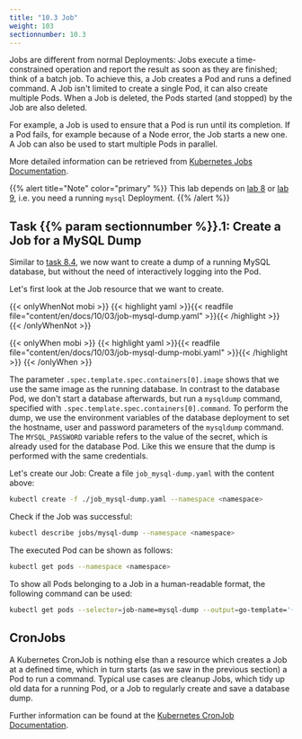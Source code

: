 ```yaml
---
title: "10.3 Job"
weight: 103
sectionnumber: 10.3
---
```


Jobs are different from normal Deployments: Jobs execute a time-constrained operation and report the result as soon as they are finished; think of a batch job. To achieve this, a Job creates a Pod and runs a defined command. A Job isn't limited to create a single Pod, it can also create multiple Pods. When a Job is deleted, the Pods started (and stopped) by the Job are also deleted.

For example, a Job is used to ensure that a Pod is run until its completion. If a Pod fails, for example because of a Node error, the Job starts a new one. A Job can also be used to start multiple Pods in parallel.

More detailed information can be retrieved from [Kubernetes Jobs Documentation](https://kubernetes.io/docs/concepts/workloads/controllers/jobs-run-to-completion/).

{{% alert title="Note" color="primary" %}}
This lab depends on [lab 8](../../08/) or [lab 9](../../09/), i.e. you need a running `mysql` Deployment.
{{% /alert %}}


## Task {{% param sectionnumber %}}.1: Create a Job for a MySQL Dump

Similar to [task 8.4](../../08/#task-84-import-a-database-dump), we now want to create a dump of a running MySQL database, but without the need of interactively logging into the Pod.

Let's first look at the Job resource that we want to create.

{{< onlyWhenNot mobi >}}
{{< highlight yaml >}}{{< readfile file="content/en/docs/10/03/job-mysql-dump.yaml" >}}{{< /highlight >}}
{{< /onlyWhenNot >}}

{{< onlyWhen mobi >}}
{{< highlight yaml >}}{{< readfile file="content/en/docs/10/03/job-mysql-dump-mobi.yaml" >}}{{< /highlight >}}
{{< /onlyWhen >}}

The parameter `.spec.template.spec.containers[0].image` shows that we use the same image as the running database. In contrast to the database Pod, we don't start a database afterwards, but run a `mysqldump` command, specified with `.spec.template.spec.containers[0].command`. To perform the dump, we use the environment variables of the database deployment to set the hostname, user and password parameters of the `mysqldump` command. The `MYSQL_PASSWORD` variable refers to the value of the secret, which is already used for the database Pod. Like this we ensure that the dump is performed with the same credentials.

Let's create our Job: Create a file `job_mysql-dump.yaml` with the content above:

```bash
kubectl create -f ./job_mysql-dump.yaml --namespace <namespace>
```

Check if the Job was successful:

```bash
kubectl describe jobs/mysql-dump --namespace <namespace>
```

The executed Pod can be shown as follows:

```bash
kubectl get pods --namespace <namespace>
```

To show all Pods belonging to a Job in a human-readable format, the following command can be used:

```bash
kubectl get pods --selector=job-name=mysql-dump --output=go-template='{{range .items}}{{.metadata.name}}{{end}}' --namespace <namespace>
```


## CronJobs

A Kubernetes CronJob is nothing else than a resource which creates a Job at a defined time, which in turn starts (as we saw in the previous section) a Pod to run a command. Typical use cases are cleanup Jobs, which tidy up old data for a running Pod, or a Job to regularly create and save a database dump.

Further information can be found at the [Kubernetes CronJob Documentation](https://kubernetes.io/docs/concepts/workloads/controllers/cron-jobs/).
